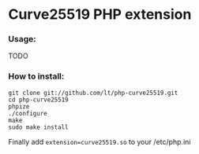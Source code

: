 Curve25519 PHP extension
========================

### Usage:

TODO

### How to install:

```
git clone git://github.com/lt/php-curve25519.git
cd php-curve25519
phpize
./configure
make
sudo make install
```
Finally add `extension=curve25519.so` to your /etc/php.ini

